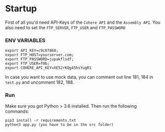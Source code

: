 # Startup

First of all you'd need API-Keys of the `Cohere API` and the `Assembly API`.
You also need to set the `FTP_SERVER`, `FTP_USER` and `FTP_PASSWORD`

### ENV VARIABLES
```
export API_KEY=c9c87868;
export FTP_HOST=yourserver.com;
export FTP_PASSWORD=jupakflsdf;
export FTP_USER=f0b;
export COHERE_API_KEY=XE52rKQg45hsYugR1
```

In case you want to use mock data, you can comment out line 181, 184 in `test.py` and uncomment 182, 188.



### Run

Make sure you got Python > 3.6 installed. Then run the following commands:
```
pip3 install -r requirements.txt
python3 app.py (you have to be in the src folder)
```

